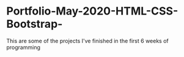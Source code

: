 # Portfolio-May-2020-HTML-CSS-Bootstrap-
This are some of the projects I've finished in the first 6 weeks of programming 
